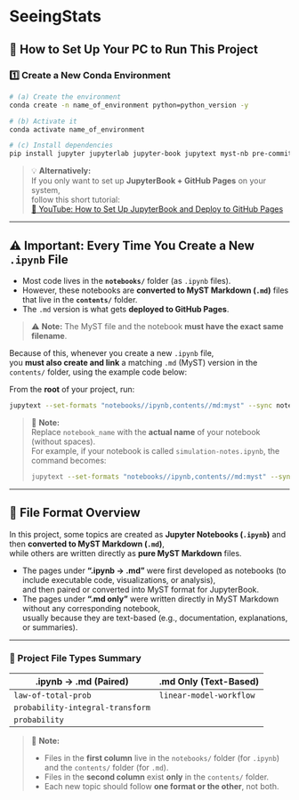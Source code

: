 # SeeingStats

## 🧰 How to Set Up Your PC to Run This Project

### 1️⃣ Create a New Conda Environment

```bash
# (a) Create the environment
conda create -n name_of_environment python=python_version -y

# (b) Activate it
conda activate name_of_environment

# (c) Install dependencies
pip install jupyter jupyterlab jupyter-book jupytext myst-nb pre-commit nbformat nbconvert
```
> 💡 **Alternatively:**  
> If you only want to set up **JupyterBook + GitHub Pages** on your system,  
> follow this short tutorial:  
> [🎥 YouTube: How to Set Up JupyterBook and Deploy to GitHub Pages](https://youtu.be/lZ2FHTkyaMU?si=SvgEUapWUt_RjOIX)

---
## ⚠️ Important: Every Time You Create a New `.ipynb` File

- Most code lives in the **`notebooks/`** folder (as `.ipynb` files).  
- However, these notebooks are **converted to MyST Markdown (`.md`)** files that live in the **`contents/`** folder.  
- The `.md` version is what gets **deployed to GitHub Pages**.
> ⚠️ **Note:**  The MyST file and the notebook **must have the exact same filename**.

Because of this, whenever you create a new `.ipynb` file,  
you **must also create and link** a matching `.md` (MyST) version in the `contents/` folder, using the example code below:

From the **root** of your project, run:

```bash
jupytext --set-formats "notebooks//ipynb,contents//md:myst" --sync notebooks/notebook_name.ipynb
```
> 📝 **Note:**  
> Replace `notebook_name` with the **actual name** of your notebook (without spaces).  
> For example, if your notebook is called `simulation-notes.ipynb`, the command becomes:
>
> ```bash
> jupytext --set-formats "notebooks//ipynb,contents//md:myst" --sync notebooks/simulation-notes.ipynb
> ```

---
## 🧾 File Format Overview

In this project, some topics are created as **Jupyter Notebooks (`.ipynb`)** and then **converted to MyST Markdown (`.md`)**,  
while others are written directly as **pure MyST Markdown** files.

- The pages under **“.ipynb → .md”** were first developed as notebooks (to include executable code, visualizations, or analysis),  
  and then paired or converted into MyST format for JupyterBook.
- The pages under **“.md only”** were written directly in MyST Markdown without any corresponding notebook,  
  usually because they are text-based (e.g., documentation, explanations, or summaries).

---

### 📘 Project File Types Summary

| **.ipynb → .md (Paired)** | **.md Only (Text-Based)** |
|----------------------------|---------------------------|
| `law-of-total-prob` | `linear-model-workflow` |
| `probability-integral-transform`|                           |
| `probability`|                           |

> 📝 **Note:**  
> - Files in the **first column** live in the `notebooks/` folder (for `.ipynb`) and the `contents/` folder (for `.md`).  
> - Files in the **second column** exist **only** in the `contents/` folder.  
> - Each new topic should follow **one format or the other**, not both.

